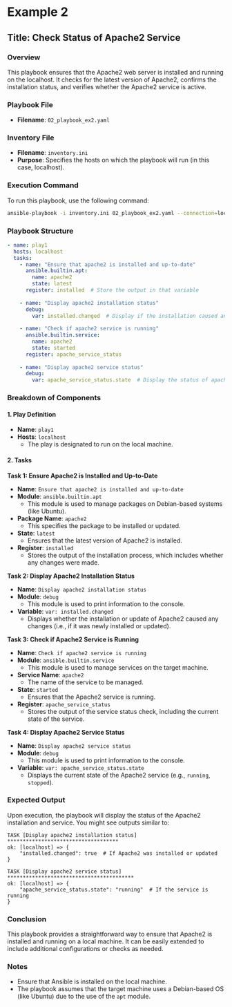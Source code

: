 # Example 2

## Title: Check Status of Apache2 Service

### Overview
This playbook ensures that the Apache2 web server is installed and running on the localhost. It checks for the latest version of Apache2, confirms the installation status, and verifies whether the Apache2 service is active.

### Playbook File
- **Filename**: `02_playbook_ex2.yaml`

### Inventory File
- **Filename**: `inventory.ini`
- **Purpose**: Specifies the hosts on which the playbook will run (in this case, localhost).

### Execution Command
To run this playbook, use the following command:

```bash
ansible-playbook -i inventory.ini 02_playbook_ex2.yaml --connection=local
```

### Playbook Structure

```yaml
- name: play1
  hosts: localhost
  tasks:
    - name: "Ensure that apache2 is installed and up-to-date"
      ansible.builtin.apt:
        name: apache2
        state: latest
      register: installed  # Store the output in that variable
    
    - name: "Display apache2 installation status"
      debug:
        var: installed.changed  # Display if the installation caused any changes
    
    - name: "Check if apache2 service is running"
      ansible.builtin.service:
        name: apache2
        state: started
      register: apache_service_status
    
    - name: "Display apache2 service status"
      debug:
        var: apache_service_status.state  # Display the status of apache2
```

### Breakdown of Components

#### 1. Play Definition
- **Name**: `play1`
- **Hosts**: `localhost`
  - The play is designated to run on the local machine.

#### 2. Tasks

**Task 1: Ensure Apache2 is Installed and Up-to-Date**
- **Name**: `Ensure that apache2 is installed and up-to-date`
- **Module**: `ansible.builtin.apt`
  - This module is used to manage packages on Debian-based systems (like Ubuntu).
- **Package Name**: `apache2`
  - This specifies the package to be installed or updated.
- **State**: `latest`
  - Ensures that the latest version of Apache2 is installed.
- **Register**: `installed`
  - Stores the output of the installation process, which includes whether any changes were made.

**Task 2: Display Apache2 Installation Status**
- **Name**: `Display apache2 installation status`
- **Module**: `debug`
  - This module is used to print information to the console.
- **Variable**: `var: installed.changed`
  - Displays whether the installation or update of Apache2 caused any changes (i.e., if it was newly installed or updated).

**Task 3: Check if Apache2 Service is Running**
- **Name**: `Check if apache2 service is running`
- **Module**: `ansible.builtin.service`
  - This module is used to manage services on the target machine.
- **Service Name**: `apache2`
  - The name of the service to be managed.
- **State**: `started`
  - Ensures that the Apache2 service is running.
- **Register**: `apache_service_status`
  - Stores the output of the service status check, including the current state of the service.

**Task 4: Display Apache2 Service Status**
- **Name**: `Display apache2 service status`
- **Module**: `debug`
  - This module is used to print information to the console.
- **Variable**: `var: apache_service_status.state`
  - Displays the current state of the Apache2 service (e.g., `running`, `stopped`).

### Expected Output
Upon execution, the playbook will display the status of the Apache2 installation and service. You might see outputs similar to:

```
TASK [Display apache2 installation status] ************************************
ok: [localhost] => {
    "installed.changed": true  # If Apache2 was installed or updated
}

TASK [Display apache2 service status] *****************************************
ok: [localhost] => {
    "apache_service_status.state": "running"  # If the service is running
}
```

### Conclusion
This playbook provides a straightforward way to ensure that Apache2 is installed and running on a local machine. It can be easily extended to include additional configurations or checks as needed.

### Notes
- Ensure that Ansible is installed on the local machine.
- The playbook assumes that the target machine uses a Debian-based OS (like Ubuntu) due to the use of the `apt` module.